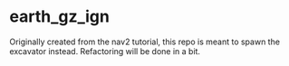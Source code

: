 # earth_gz_ign

Originally created from the nav2 tutorial, this repo is meant to spawn the excavator instead. Refactoring will be done in a bit.